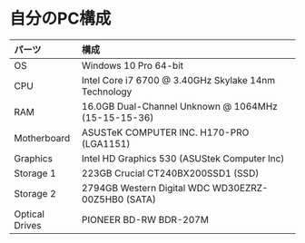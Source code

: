 # 自分のPC構成

| パーツ        | 構成                                               |
|:-------------|:---------------------------------------------------|
|OS            |Windows 10 Pro 64-bit                               |
|CPU           |Intel Core i7 6700 @ 3.40GHz Skylake 14nm Technology|
|RAM           |16.0GB Dual-Channel Unknown @ 1064MHz (15-15-15-36) |
|Motherboard   |ASUSTeK COMPUTER INC. H170-PRO (LGA1151)            |
|Graphics      |Intel HD Graphics 530 (ASUStek Computer Inc)        |
|Storage 1     |223GB Crucial CT240BX200SSD1 (SSD)                  |
|Storage 2     |2794GB Western Digital WDC WD30EZRZ-00Z5HB0 (SATA)  |
|Optical Drives|PIONEER BD-RW BDR-207M                              |

